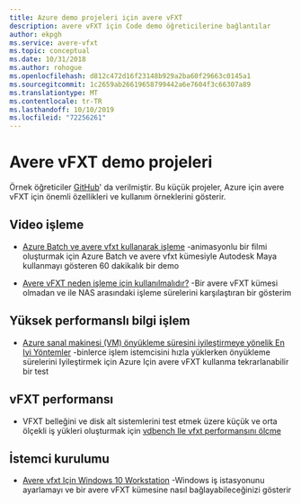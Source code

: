 ```yaml
---
title: Azure demo projeleri için avere vFXT
description: avere vFXT için Code demo öğreticilerine bağlantılar
author: ekpgh
ms.service: avere-vfxt
ms.topic: conceptual
ms.date: 10/31/2018
ms.author: rohogue
ms.openlocfilehash: d812c472d16f23148b929a2ba60f29663c0145a1
ms.sourcegitcommit: 1c2659ab26619658799442a6e7604f3c66307a89
ms.translationtype: MT
ms.contentlocale: tr-TR
ms.lasthandoff: 10/10/2019
ms.locfileid: "72256261"
---
```

# <a name="avere-vfxt-demo-projects"></a>Avere vFXT demo projeleri

Örnek öğreticiler [GitHub](https://github.com/Azure/Avere)' da verilmiştir. Bu küçük projeler, Azure için avere vFXT için önemli özellikleri ve kullanım örneklerini gösterir. 

## <a name="video-rendering"></a>Video işleme

* [Azure Batch ve avere vfxt kullanarak işleme](https://github.com/Azure/Avere/blob/master/docs/maya_azure_batch_avere_vfxt_demo.md) -animasyonlu bir filmi oluşturmak için Azure Batch ve avere vfxt kümesiyle Autodesk Maya kullanmayı gösteren 60 dakikalık bir demo

* [Avere vFXT neden işleme için kullanılmalıdır?](https://github.com/Azure/Avere/blob/master/docs/why_avere_for_rendering.md) -Bir avere vFXT kümesi olmadan ve ile NAS arasındaki işleme sürelerini karşılaştıran bir gösterim 


## <a name="high-performance-computing"></a>Yüksek performanslı bilgi işlem

* [Azure sanal makinesi (VM) önyükleme süresini iyileştirmeye yönelik En Iyi Yöntemler](https://github.com/Azure/Avere/blob/master/docs/azure_vm_provision_best_practices.md) -binlerce işlem istemcisini hızla yüklerken önyükleme sürelerini Iyileştirmek için Azure Için avere vFXT kullanma tekrarlanabilir bir test

## <a name="vfxt-performance"></a>vFXT performansı 

* VFXT belleğini ve disk alt sistemlerini test etmek üzere küçük ve orta ölçekli iş yükleri oluşturmak için [vdbench Ile vfxt performansını ölçme](https://github.com/Azure/Avere/blob/master/docs/vdbench.md)

## <a name="client-setup"></a>İstemci kurulumu

* [Avere vfxt Için Windows 10 Workstation](https://github.com/Azure/Avere/blob/master/docs/windows_10_avere_vfxt_mounted_workstation.md) -Windows iş istasyonunu ayarlamayı ve bir avere vFXT kümesine nasıl bağlayabileceğinizi gösterir